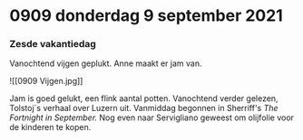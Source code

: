 # 0909 donderdag 9 september 2021
### Zesde vakantiedag

Vanochtend vijgen geplukt. Anne maakt er jam van.

![[0909 Vijgen.jpg]]

Jam is goed gelukt, een flink aantal potten. Vanochtend verder gelezen, Tolstoj´s verhaal over Luzern uit. Vanmiddag begonnen in Sherriff's *The Fortnight in September.* Nog even naar Servigliano geweest om olijfolie voor de kinderen te kopen. 